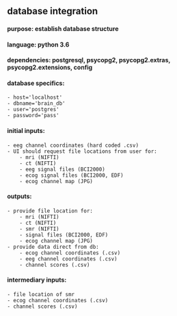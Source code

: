 ## database integration

#### purpose: establish database structure


#### language: python 3.6
#### dependencies: postgresql, psycopg2, psycopg2.extras, psycopg2.extensions, config

#### database specifics:
    - host='localhost'
    - dbname='brain_db'
    - user='postgres'
    - password='pass'

#### initial inputs:
    - eeg channel coordinates (hard coded .csv)
    - UI should request file locations from user for:
        - mri (NIFTI)
        - ct (NIFTI)
        - eeg signal files (BCI2000)
        - ecog signal files (BCI2000, EDF)
    	- ecog channel map (JPG)

#### outputs:
    - provide file location for: 
        - mri (NIFTI)
        - ct (NIFTI)
        - smr (NIFTI)
        - signal files (BCI2000, EDF)
    	- ecog channel map (JPG) 
    - provide data direct from db:
    	- ecog channel coordinates (.csv)
    	- eeg channel coordinates (.csv)
    	- channel scores (.csv)

#### intermediary inputs:
    - file location of smr
    - ecog channel coordinates (.csv)
    - channel scores (.csv)